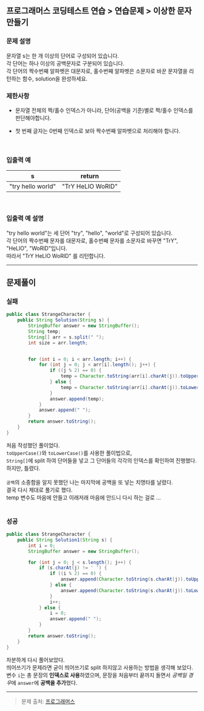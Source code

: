 ## 프로그래머스 코딩테스트 연습 > 연습문제 > 이상한 문자 만들기

### 문제 설명
문자열 s는 한 개 이상의 단어로 구성되어 있습니다.<br />
각 단어는 하나 이상의 공백문자로 구분되어 있습니다.<br />
각 단어의 짝수번째 알파벳은 대문자로, 홀수번째 알파벳은 소문자로 바꾼 문자열을 리턴하는 함수, solution을 완성하세요.<br />


### 제한사항

- 문자열 전체의 짝/홀수 인덱스가 아니라, 단어(공백을 기준)별로 짝/홀수 인덱스를 판단해야합니다.
- 첫 번째 글자는 0번째 인덱스로 보아 짝수번째 알파벳으로 처리해야 합니다.

  <br/>

### 입출력 예

|s | return |
|---|---|
|"try hello world"|"TrY HeLlO WoRlD"



<br/>

### 입출력 예 설명
"try hello world"는 세 단어 "try", "hello", "world"로 구성되어 있습니다.<br/>
각 단어의 짝수번째 문자를 대문자로, 홀수번째 문자를 소문자로 바꾸면 "TrY", "HeLlO", "WoRlD"입니다. <br/>
따라서 "TrY HeLlO WoRlD" 를 리턴합니다.

---

## 문제풀이

### 실패
```java
public class StrangeCharacter {
    public String Solution(String s) {
        StringBuffer answer = new StringBuffer();
        String temp;
        String[] arr = s.split(" ");
        int size = arr.length;


        for (int i = 0; i < arr.length; i++) {
            for (int j = 0; j < arr[i].length(); j++) {
                if ((j % 2) == 0) {
                    temp = Character.toString(arr[i].charAt(j)).toUpperCase();
                } else {
                    temp = Character.toString(arr[i].charAt(j)).toLowerCase();
                }
                answer.append(temp);
            }
            answer.append(" ");
        }
        return answer.toString();
    }
}
```
처음 작성했던 풀이었다. <br/>
`toUpperCase()`와 `toLowerCase()`를 사용한 풀이법으로, <br />
`String[]`에 split 하여 단어들을 넣고 그 단어들의 각각의 인덱스를 확인하여 진행했다.<br />
하지만, 틀렸다. <br />
<br />
`공백`의 소중함을 알지 못했던 나는 마지막에 공백을 또 넣는 치명타를 날렸다. <br />
결국 다시 제대로 풀기로 했다. <br />
temp 변수도 마음에 안들고 이래저래 마음에 안드니 다시 하는 걸로 ... <br />
<br />


### 성공
```java
public class StrangeCharacter {
    public String Solution1(String s) {
        int i = 0;
        StringBuffer answer = new StringBuffer();

        for (int j = 0; j < s.length(); j++) {
            if (s.charAt(j) != ' ') {
                if ((i % 2) == 0) {
                    answer.append(Character.toString(s.charAt(j)).toUpperCase());
                } else {
                    answer.append(Character.toString(s.charAt(j)).toLowerCase());
                }
                i++;
            } else {
                i = 0;
                answer.append(" ");
            }
        }
        return answer.toString();
    }
}
```
차분하게 다시 풀어보았다. <br />
띄어쓰기가 문제라면 굳이 띄어쓰기로 split 하지않고 사용하는 방법을 생각해 보았다.<br />
변수 `i`는 총 문장의 **인덱스로 사용**하였으며, 문장을 처음부터 끝까지 돌면서 *공백일 경우*에 `answer`에 **공백을 추가**했다. <br/>



---
> 문제 출처: [프로그래머스](https://programmers.co.kr/learn/courses/30/lessons/12930)